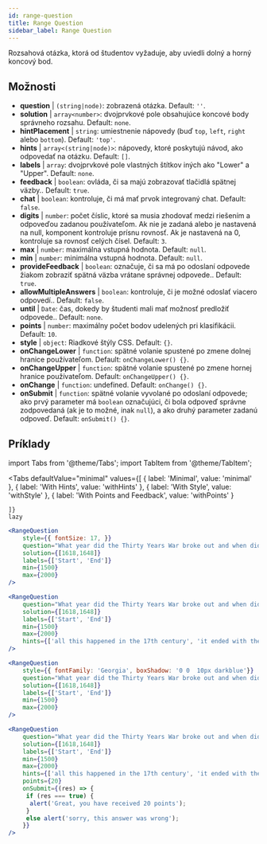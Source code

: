 ```yaml
---
id: range-question
title: Range Question
sidebar_label: Range Question
---
```


Rozsahová otázka, ktorá od študentov vyžaduje, aby uviedli dolný a horný koncový bod.

## Možnosti

* __question__ | `(string|node)`: zobrazená otázka. Default: `''`.
* __solution__ | `array<number>`: dvojprvkové pole obsahujúce koncové body správneho rozsahu. Default: `none`.
* __hintPlacement__ | `string`: umiestnenie nápovedy (buď `top`, `left`, `right` alebo `bottom`). Default: `'top'`.
* __hints__ | `array<(string|node)>`: nápovedy, ktoré poskytujú návod, ako odpovedať na otázku. Default: `[]`.
* __labels__ | `array`: dvojprvkové pole vlastných štítkov iných ako "Lower" a "Upper". Default: `none`.
* __feedback__ | `boolean`: ovláda, či sa majú zobrazovať tlačidlá spätnej väzby.. Default: `true`.
* __chat__ | `boolean`: kontroluje, či má mať prvok integrovaný chat. Default: `false`.
* __digits__ | `number`: počet číslic, ktoré sa musia zhodovať medzi riešením a odpoveďou zadanou používateľom. Ak nie je zadaná alebo je nastavená na null, komponent kontroluje prísnu rovnosť. Ak je nastavená na 0, kontroluje sa rovnosť celých čísel. Default: `3`.
* __max__ | `number`: maximálna vstupná hodnota. Default: `null`.
* __min__ | `number`: minimálna vstupná hodnota. Default: `null`.
* __provideFeedback__ | `boolean`: označuje, či sa má po odoslaní odpovede žiakom zobraziť spätná väzba vrátane správnej odpovede.. Default: `true`.
* __allowMultipleAnswers__ | `boolean`: kontroluje, či je možné odoslať viacero odpovedí.. Default: `false`.
* __until__ | `Date`: čas, dokedy by študenti mali mať možnosť predložiť odpovede.. Default: `none`.
* __points__ | `number`: maximálny počet bodov udelených pri klasifikácii. Default: `10`.
* __style__ | `object`: Riadkové štýly CSS. Default: `{}`.
* __onChangeLower__ | `function`: spätné volanie spustené po zmene dolnej hranice používateľom. Default: `onChangeLower() {}`.
* __onChangeUpper__ | `function`: spätné volanie spustené po zmene hornej hranice používateľom. Default: `onChangeUpper() {}`.
* __onChange__ | `function`: undefined. Default: `onChange() {}`.
* __onSubmit__ | `function`: spätné volanie vyvolané po odoslaní odpovede; ako prvý parameter má `boolean` označujúci, či bola odpoveď správne zodpovedaná (ak je to možné, inak `null`), a ako druhý parameter zadanú odpoveď. Default: `onSubmit() {}`.


## Príklady

import Tabs from '@theme/Tabs';
import TabItem from '@theme/TabItem';

<Tabs
    defaultValue="minimal"
    values={[
        { label: 'Minimal', value: 'minimal' },
        { label: 'With Hints', value: 'withHints' },
        { label: 'With Style', value: 'withStyle' },
        { label: 'With Points and Feedback', value: 'withPoints' }
        
    ]}
    lazy
>

<TabItem value="minimal">

```jsx live
<RangeQuestion
    style={{ fontSize: 17, }}
    question="What year did the Thirty Years War broke out and when did it?"
    solution={[1618,1648]}
    labels={['Start', 'End']}
    min={1500}
    max={2000}
/>
```

</TabItem>

<TabItem value="withHints">

```jsx live
<RangeQuestion
    question="What year did the Thirty Years War broke out and when did it?"
    solution={[1618,1648]}
    labels={['Start', 'End']}
    min={1500}
    max={2000}
    hints={['all this happened in the 17th century', 'it ended with the Peace of Westphalia in 1648']}
/>
```

</TabItem>

<TabItem value="withStyle">

```jsx live
<RangeQuestion
    style={{ fontFamily: 'Georgia', boxShadow: '0 0  10px darkblue'}}
    question="What year did the Thirty Years War broke out and when did it?"
    solution={[1618,1648]}
    labels={['Start', 'End']}
    min={1500}
    max={2000}
/>
```

</TabItem>

<TabItem value="withPoints">

```jsx live
<RangeQuestion
    question="What year did the Thirty Years War broke out and when did it?"
    solution={[1618,1648]}
    labels={['Start', 'End']}
    min={1500}
    max={2000}
    hints={['all this happened in the 17th century', 'it ended with the Peace of Westphalia in 1648']}
    points={20}
    onSubmit={(res) => {
     if (res === true) {
      alert('Great, you have received 20 points');
     }
     else alert('sorry, this answer was wrong');
    }}
/>
```

</TabItem>

</Tabs>
